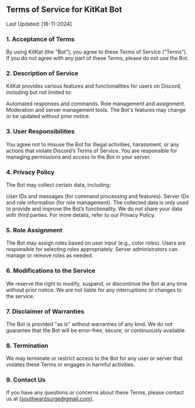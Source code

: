 ## Terms of Service for KitKat Bot

Last Updated: [16-11-2024]

### 1. Acceptance of Terms
By using KitKat (the "Bot"), you agree to these Terms of Service ("Terms"). If you do not agree with any part of these Terms, please do not use the Bot.

### 2. Description of Service
KitKat provides various features and functionalities for users on Discord, including but not limited to:

Automated responses and commands.
Role management and assignment.
Moderation and server management tools.
The Bot's features may change or be updated without prior notice.

### 3. User Responsibilities

You agree not to misuse the Bot for illegal activities, harassment, or any actions that violate Discord’s Terms of Service.
You are responsible for managing permissions and access to the Bot in your server.

### 4. Privacy Policy
The Bot may collect certain data, including:

User IDs and messages (for command processing and features).
Server IDs and role information (for role management).
The collected data is only used to provide and improve the Bot’s functionality. We do not share your data with third parties. For more details, refer to our Privacy Policy.

### 5. Role Assignment
The Bot may assign roles based on user input (e.g., color roles). Users are responsible for selecting roles appropriately. Server administrators can manage or remove roles as needed.

### 6. Modifications to the Service
We reserve the right to modify, suspend, or discontinue the Bot at any time without prior notice. We are not liable for any interruptions or changes to the service.

### 7. Disclaimer of Warranties
The Bot is provided "as is" without warranties of any kind. We do not guarantee that the Bot will be error-free, secure, or continuously available.

### 8. Termination
We may terminate or restrict access to the Bot for any user or server that violates these Terms or engages in harmful activities.

### 9. Contact Us
If you have any questions or concerns about these Terms, please contact us at [southwardsurge@gmail.com].

